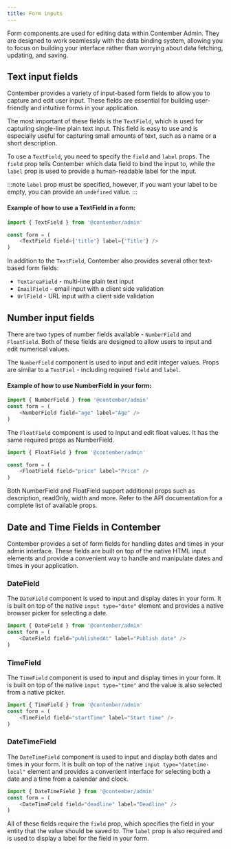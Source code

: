 ```yaml
---
title: Form inputs
---
```


Form components are used for editing data within Contember Admin. They are designed to work seamlessly with the data binding system, allowing you to focus on building your interface rather than worrying about data fetching, updating, and saving.

## Text input fields

Contember provides a variety of input-based form fields to allow you to capture and edit user input. These fields are essential for building user-friendly and intuitive forms in your application.

The most important of these fields is the `TextField`, which is used for capturing single-line plain text input. This field is easy to use and is especially useful for capturing small amounts of text, such as a name or a short description.

To use a `TextField`, you need to specify the `field` and `label` props. The `field` prop tells Contember which data field to bind the input to, while the `label` prop is used to provide a human-readable label for the input.

:::note
`label` prop must be specified, however, if you want your label to be empty, you can provide an `undefined` value.
:::

#### Example of how to use a TextField in a form:

```typescript jsx
import { TextField } from '@contember/admin'

const form = (
	<TextField field={'title'} label={'Title'} />
)
```

In addition to the `TextField`, Contember also provides several other text-based form fields:

- `TextareaField` - multi-line plain text input
- `EmailField` - email input with a client side validation
- `UrlField` - URL input with a client side validation

## Number input fields

There are two types of number fields available - `NumberField` and `FloatField`. Both of these fields are designed to allow users to input and edit numerical values.

The `NumberField` component is used to input and edit integer values. Props are similar to a `TextFiel` - including required `field` and `label`.

#### Example of how to use NumberField in your form:

```typescript jsx
import { NumberField } from '@contember/admin'
const form = (
	<NumberField field="age" label="Age" />
)
```

The `FloatField` component is used to input and edit float values. It has the same required props as NumberField.


```typescript jsx
import { FloatField } from '@contember/admin'

const form = (
	<FloatField field="price" label="Price" />
)
```
Both NumberField and FloatField support additional props such as description, readOnly, width and more. Refer to the API documentation for a complete list of available props.

## Date and Time Fields in Contember
Contember provides a set of form fields for handling dates and times in your admin interface. These fields are built on top of the native HTML input elements and provide a convenient way to handle and manipulate dates and times in your application.

### DateField
The `DateField` component is used to input and display dates in your form. It is built on top of the native `input type="date"` element and provides a native browser picker for selecting a date.

```typescript jsx
import { DateField } from '@contember/admin'
const form = (
	<DateField field="publishedAt" label="Publish date" />
)
```

### TimeField
The `TimeField` component is used to input and display times in your form. It is built on top of the native `input type="time"` and the value is also selected from a native picker.

```typescript jsx
import { TimeField } from '@contember/admin'
const form = (
	<TimeField field="startTime" label="Start time" />
)
```
### DateTimeField
The `DateTimeField` component is used to input and display both dates and times in your form. It is built on top of the native `input type="datetime-local"` element and provides a convenient interface for selecting both a date and a time from a calendar and clock.

```typescript jsx
import { DateTimeField } from '@contember/admin'
const form = (
	<DateTimeField field="deadline" label="Deadline" />
)
```

All of these fields require the `field` prop, which specifies the field in your entity that the value should be saved to. The `label` prop is also required and is used to display a label for the field in your form.
